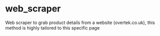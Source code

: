 # web_scraper
Web scraper to grab product details from a website (overtek.co.uk), this method is highly tailored to this specific page
